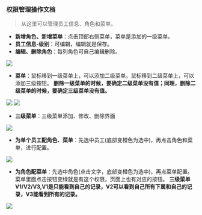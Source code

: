 ﻿<link href="/css/erp_docs.css?v=@ViewBag.Version" rel="stylesheet" />

### 权限管理操作文档
> 从这里可以管理员工信息、角色和菜单。

- **新增角色、新增菜单**：点击顶部右侧菜单，菜单是添加的一级菜单。
- **员工信息-级别**：可编辑，编辑就是保存。
- **编辑、删除角色**：每列角色可自己编辑删除。
<img src="/docs/sys/images/sys002.jpg" />

- **菜单**：鼠标移到一级菜单上，可以添加二级菜单。鼠标移到二级菜单上，可以添加三级按钮。
<b class="colred">删除一级菜单的时候，要确定二级菜单没有值；同理，删除二级菜单的时候，要确定三级菜单没有值。</b>
<img src="/docs/sys/images/sys003.jpg" />
<img src="/docs/sys/images/sys004.jpg" />

- **三级菜单**：三级菜单添加、修改、删除界面
<img src="/docs/sys/images/sys005.jpg" />

- **为单个员工配角色、菜单**：先选中员工(底部变橙色为选中)，再点击角色和菜单，进行配置。
<img src="/docs/sys/images/sys006.jpg" />

- **为角色配菜单**：先选中角色(点击文字，底部变橙色为选中)，再点菜单配置。菜单里面点击按钮变绿就是有这个权限，页面上也有对应的按钮。
<b class="colred">三级菜单V1/V2/V3,V1是只能看到自己的记录，V2可以看到自己所有下属和自己的记录，V3能看到所有的记录。</b>
<img src="/docs/sys/images/sys007.jpg" />
